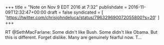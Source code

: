 +++
title = "Note on Nov 9 EDT 2016 at 7:32"
publishdate = 2016-11-09T12:32:47+00:00
draft = false
syndicated = [ 'https://twitter.com/chrisjohndeluca/status/796329690072055800?s=20' ]
+++

RT @SethMacFarlane: Some didn't like Bush. Some didn't like Obama. But this is different. Forget dislike. Many are genuinely fearful now. T…
